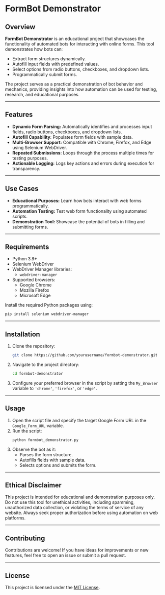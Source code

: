 # FormBot Demonstrator

## Overview
**FormBot Demonstrator** is an educational project that showcases the functionality of automated bots for interacting with online forms. This tool demonstrates how bots can:

- Extract form structures dynamically.
- Autofill input fields with predefined values.
- Select options from radio buttons, checkboxes, and dropdown lists.
- Programmatically submit forms.

The project serves as a practical demonstration of bot behavior and mechanics, providing insights into how automation can be used for testing, research, and educational purposes.

---

## Features

- **Dynamic Form Parsing:** Automatically identifies and processes input fields, radio buttons, checkboxes, and dropdown lists.
- **Autofill Capability:** Populates form fields with sample data.
- **Multi-Browser Support:** Compatible with Chrome, Firefox, and Edge using Selenium WebDriver.
- **Repeated Submissions:** Loops through the process multiple times for testing purposes.
- **Actionable Logging:** Logs key actions and errors during execution for transparency.

---

## Use Cases

- **Educational Purposes:** Learn how bots interact with web forms programmatically.
- **Automation Testing:** Test web form functionality using automated scripts.
- **Demonstration Tool:** Showcase the potential of bots in filling and submitting forms.

---

## Requirements

- Python 3.8+
- Selenium WebDriver
- WebDriver Manager libraries:
  - `webdriver-manager`
- Supported browsers:
  - Google Chrome
  - Mozilla Firefox
  - Microsoft Edge

Install the required Python packages using:
```bash
pip install selenium webdriver-manager
```

---

## Installation

1. Clone the repository:
   ```bash
   git clone https://github.com/yourusername/formbot-demonstrator.git
   ```
2. Navigate to the project directory:
   ```bash
   cd formbot-demonstrator
   ```
3. Configure your preferred browser in the script by setting the `My_Browser` variable to `'chrome'`, `'firefox'`, or `'edge'`.

---

## Usage

1. Open the script file and specify the target Google Form URL in the `Google_Form_URL` variable.
2. Run the script:
   ```bash
   python formbot_demonstrator.py
   ```
3. Observe the bot as it:
   - Parses the form structure.
   - Autofills fields with sample data.
   - Selects options and submits the form.

---

## Ethical Disclaimer

This project is intended for educational and demonstration purposes only. Do not use this tool for unethical activities, including spamming, unauthorized data collection, or violating the terms of service of any website. Always seek proper authorization before using automation on web platforms.

---

## Contributing

Contributions are welcome! If you have ideas for improvements or new features, feel free to open an issue or submit a pull request.

---

## License

This project is licensed under the [MIT License](LICENSE).

